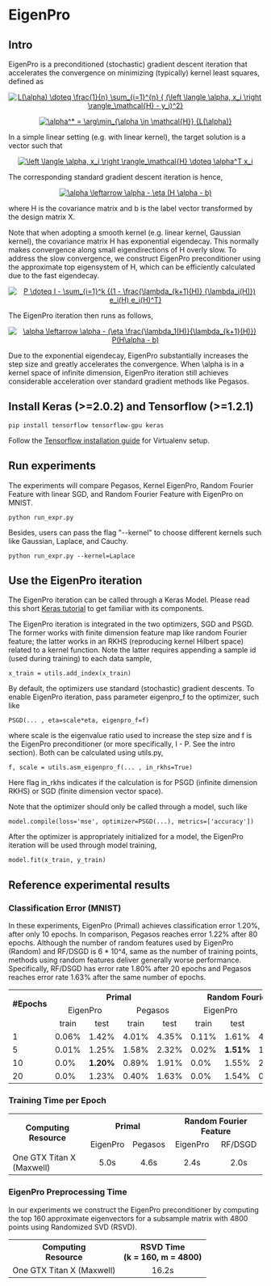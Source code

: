# EigenPro

## Intro
EigenPro is a preconditioned (stochastic) gradient descent iteration that accelerates the convergence on minimizing (typically) kernel least squares, defined as

<p align="center">
<a href="https://www.codecogs.com/eqnedit.php?latex=L(\alpha)&space;=&space;\frac{1}{n}&space;\sum_{i=1}^{n}&space;{&space;(\left&space;\langle&space;\alpha,&space;x_i&space;\right&space;\rangle_\mathcal{H}&space;-&space;y_i)^2}" target="_blank"><img src="https://latex.codecogs.com/gif.latex?L(\alpha)&space;=&space;\frac{1}{n}&space;\sum_{i=1}^{n}&space;{&space;(\left&space;\langle&space;\alpha,&space;x_i&space;\right&space;\rangle_\mathcal{H}&space;-&space;y_i)^2}" title="L(\alpha) \doteq \frac{1}{n} \sum_{i=1}^{n} { (\left \langle \alpha, x_i \right \rangle_\mathcal{H} - y_i)^2}" /></a>
</p>

<p align="center">
<a href="https://www.codecogs.com/eqnedit.php?latex=\alpha^*&space;=&space;\arg\min_{\alpha&space;\in&space;\mathcal{H}}&space;{L(\alpha)}" target="_blank"><img src="https://latex.codecogs.com/gif.latex?\alpha^*&space;=&space;\arg\min_{\alpha&space;\in&space;\mathcal{H}}&space;{L(\alpha)}" title="\alpha^* = \arg\min_{\alpha \in \mathcal{H}} {L(\alpha)}" /></a>
</p>

In a simple linear setting (e.g. with linear kernel), the target solution is a vector such that

<p align="center">
<a href="https://www.codecogs.com/eqnedit.php?latex=\left&space;\langle&space;\alpha,&space;x_i&space;\right&space;\rangle_\mathcal{H}&space;\doteq&space;\alpha^T&space;x_i" target="_blank"><img src="https://latex.codecogs.com/gif.latex?\left&space;\langle&space;\alpha,&space;x_i&space;\right&space;\rangle_\mathcal{H}&space;\doteq&space;\alpha^T&space;x_i" title="\left \langle \alpha, x_i \right \rangle_\mathcal{H} \doteq \alpha^T x_i" /></a>
</p>

The corresponding standard gradient descent iteration is hence,

<p align="center">
<a href="https://www.codecogs.com/eqnedit.php?latex=\alpha&space;\leftarrow&space;\alpha&space;-&space;\eta&space;(H&space;\alpha&space;-&space;b)" target="_blank"><img src="https://latex.codecogs.com/gif.latex?\alpha&space;\leftarrow&space;\alpha&space;-&space;\eta&space;(H&space;\alpha&space;-&space;b)" title="\alpha \leftarrow \alpha - \eta (H \alpha - b)" /></a>
</p>

where H is the covariance matrix and b is the label vector transformed by the design matrix X.

Note that when adopting a smooth kernel (e.g. linear kernel, Gaussian kernel), the covariance matrix H has exponential eigendecay.
This normally makes convergence along small eigendirections of H overly slow.
To address the slow convergence, we construct EigenPro preconditioner using the approximate top eigensystem of H,
which can be efficiently calculated due to the fast eigendecay.

<p align="center">
<a href="https://www.codecogs.com/eqnedit.php?latex=P&space;\doteq&space;I&space;-&space;\sum_{i=1}^k&space;{(1&space;-&space;\frac{\lambda_{k&plus;1}(H)}&space;{\lambda_i(H)})&space;e_i(H)&space;e_i(H)^T}" target="_blank"><img src="https://latex.codecogs.com/gif.latex?P&space;\doteq&space;I&space;-&space;\sum_{i=1}^k&space;{(1&space;-&space;\frac{\lambda_{k&plus;1}(H)}&space;{\lambda_i(H)})&space;e_i(H)&space;e_i(H)^T}" title="P \doteq I - \sum_{i=1}^k {(1 - \frac{\lambda_{k+1}(H)} {\lambda_i(H)}) e_i(H) e_i(H)^T}" /></a>
</p>

The EigenPro iteration then runs as follows,
<p align="center">
<a href="https://www.codecogs.com/eqnedit.php?latex=\alpha&space;\leftarrow&space;\alpha&space;-&space;(\eta&space;\frac{\lambda_1(H)}{\lambda_{k&plus;1}(H)})&space;P(H\alpha&space;-&space;b)" target="_blank"><img src="https://latex.codecogs.com/gif.latex?\alpha&space;\leftarrow&space;\alpha&space;-&space;(\eta&space;\frac{\lambda_1(H)}{\lambda_{k&plus;1}(H)})&space;P(H\alpha&space;-&space;b)" title="\alpha \leftarrow \alpha - (\eta \frac{\lambda_1(H)}{\lambda_{k+1}(H)}) P(H\alpha - b)" /></a>
</p>

Due to the exponential eigendecay, EigenPro substantially increases the step size and greatly accelerates the convergence.
When \alpha is in a kernel space of infinite dimension, EigenPro iteration still achieves considerable acceleration over standard gradient methods like Pegasos.

 

## Install Keras (>=2.0.2) and Tensorflow (>=1.2.1)
```
pip install tensorflow tensorflow-gpu keras
```
Follow the [Tensorflow installation guide](https://www.tensorflow.org/install/install_linux) for Virtualenv setup.

## Run experiments
The experiments will compare Pegasos, Kernel EigenPro, Random Fourier Feature with linear SGD, and Random Fourier Feature with EigenPro on MNIST.
```
python run_expr.py
```

Besides, users can pass the flag "--kernel" to choose different kernels such like Gaussian, Laplace, and Cauchy.
```
python run_expr.py --kernel=Laplace
```

## Use the EigenPro iteration
The EigenPro iteration can be called through a Keras Model. Please read this short [Keras tutorial](https://keras.io/getting-started/sequential-model-guide/)
to get familiar with its components.

The EigenPro iteration is integrated in the two optimizers, SGD and PSGD. The former works with finite dimension feature map like random Fourier feature; the latter works in an RKHS (reproducing kernel Hilbert space) related to a kernel function. Note the latter requires appending a sample id (used during training) to each data sample,
```
x_train = utils.add_index(x_train)
```

By default, the optimizers use standard (stochastic) gradient descents. To enable EigenPro iteration, pass parameter eigenpro\_f to the optimizer, such like
```
PSGD(... , eta=scale*eta, eigenpro_f=f)
```
where scale is the eigenvalue ratio used to increase the step size and f is the EigenPro preconditioner (or more specifically, I - P. See the intro section).
Both can be calculated using utils.py,
```
f, scale = utils.asm_eigenpro_f(... , in_rkhs=True)
```
Here flag in\_rkhs indicates if the calculation is for PSGD (infinite dimension RKHS) or SGD (finite dimension vector space).

Note that the optimizer should only be called through a model, such like
```
model.compile(loss='mse', optimizer=PSGD(...), metrics=['accuracy'])
```

After the optimizer is appropriately initialized for a model, the EigenPro iteration will be used through model training,
```
model.fit(x_train, y_train)
```


## Reference experimental results

### Classification Error (MNIST)
In these experiments, EigenPro (Primal) achieves classification error 1.20%, after only 10 epochs. In comparison, Pegasos reaches error 1.22% after 80 epochs. Although the number of random features used by EigenPro (Random) and RF/DSGD is 6 * 10^4, same as the number of training points, methods using random features deliver generally worse performance. Specifically, RF/DSGD has error rate 1.80% after 20 epochs and Pegasos reaches error rate 1.63% after the same number of epochs.

<table>
  <tr>
    <th rowspan="2">#Epochs</th>
    <th colspan="4">Primal</th>
    <th colspan="4">Random Fourier Feature</th>
  </tr>
  <tr>
    <td colspan="2" align="center">EigenPro</td>
    <td colspan="2" align="center">Pegasos</td>
    <td colspan="2" align="center">EigenPro</td>
    <td colspan="2" align="center">RF/DSGD</td>
  </tr>
  <tr>
    <td></td>
    <td align="center">train</td>
    <td align="center">test</td>
    <td align="center">train</td>
    <td align="center">test</td>
    <td align="center">train</td>
    <td align="center">test</td>
    <td align="center">train</td>
    <td align="center">test</td>
  </tr>
  <tr>
    <td>1</td>
    <td>0.06%</td>
    <td>1.42%</td>
    <td>4.01%</td>
    <td>4.35%</td>
    <td>0.11%</td>
    <td>1.61%</td>
    <td>4.03%</td>
    <td>4.31%</td>
  </tr>
  <tr>
    <td>5</td>
    <td>0.01%</td>
    <td>1.25%</td>
    <td>1.58%</td>
    <td>2.32%</td>
    <td>0.02%</td>
    <td><b>1.51%</b></td>
    <td>1.64%</td>
    <td>2.41%</td>
  </tr>
  <tr>
    <td>10</td>
    <td>0.0%</td>
    <td><b>1.20%</b></td>
    <td>0.89%</td>
    <td>1.91%</td>
    <td>0.0%</td>
    <td>1.55%</td>
    <td>2.02%</td>
    <td>1.97%</td>
  </tr>
  <tr>
    <td>20</td>
    <td>0.0%</td>
    <td>1.23%</td>
    <td>0.40%</td>
    <td>1.63%</td>
    <td>0.0%</td>
    <td>1.54%</td>
    <td>0.48%</td>
    <td>1.80%</td>
  </tr>
</table>


### Training Time per Epoch

<table>
  <tr>
    <th rowspan="2">Computing<br>Resource</th>
    <th colspan="2">Primal</th>
    <th colspan="2">Random Fourier Feature</th>
  </tr>
  <tr>
    <td align="center">EigenPro</td>
    <td align="center">Pegasos</td>
    <td align="center">EigenPro</td>
    <td align="center">RF/DSGD</td>
  </tr>
  <tr>
    <td>One GTX Titan X (Maxwell)</td>
    <td align="center">5.0s</td>
    <td align="center">4.6s</td>
    <td align="center">2.4s</td>
    <td align="center">2.0s</td>
  </tr>
</table>

### EigenPro Preprocessing Time
In our experiments we construct the EigenPro preconditioner by computing the top 160 approximate eigenvectors for a subsample matrix with 4800 points using Randomized SVD (RSVD).

<table>
  <tr>
    <th>Computing<br>Resource</th>
    <th>RSVD Time<br>(k = 160, m = 4800)</th>
  </tr>
  <tr>
    <td>One GTX Titan X (Maxwell)</td>
    <td align="center">16.2s</td>
  </tr>
</table>
